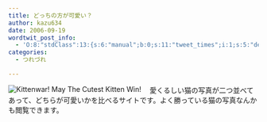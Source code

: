```yaml
---
title: どっちの方が可愛い？
author: kazu634
date: 2006-09-19
wordtwit_post_info:
  - 'O:8:"stdClass":13:{s:6:"manual";b:0;s:11:"tweet_times";i:1;s:5:"delay";i:0;s:7:"enabled";i:1;s:10:"separation";s:2:"60";s:7:"version";s:3:"3.7";s:14:"tweet_template";b:0;s:6:"status";i:2;s:6:"result";a:0:{}s:13:"tweet_counter";i:2;s:13:"tweet_log_ids";a:1:{i:0;i:2563;}s:9:"hash_tags";a:0:{}s:8:"accounts";a:1:{i:0;s:7:"kazu634";}}'
categories:
  - つれづれ

---
```

<div class="section">
<p>
<a href="http://kittenwar.com/" onclick="__gaTracker('send', 'event', 'outbound-article', 'http://kittenwar.com/', '');" target="_blank"><img alt="Kittenwar! May The Cutest Kitten Win!" align="left" src="http://img.simpleapi.net/small/http://kittenwar.com/" border="0" /></a>
</p></p> 
  
<p>
    　愛くるしい猫の写真が二つ並べてあって、どちらが可愛いかを比べるサイトです。よく勝っている猫の写真なんかも閲覧できます。
</p>
</div>
